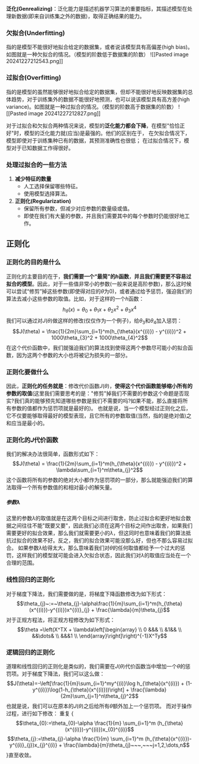 **泛化(Genrealizing)**：泛化能力是描述机器学习算法的重要指标，其描述模型在处理新数据(即来自训练集之外的数据)，取得正确结果的能力。
### 欠拟合(Underfitting)
指的是模型不能很好地拟合给定的数据集，或者说该模型具有高偏差(high bias)。如图就是一种欠拟合的情况。（模型的阶数低于数据集的阶数）
![[Pasted image 20241227212543.png]]

### 过拟合(Overfitting)
指的是模型的虽然能够很好地拟合给定的数据集，但却不能很好地反映数据集的总体趋势，对于训练集外的数据不能很好地预测，也可以说该模型具有高方差(high variance)。如图就是一种过拟合的情况。（模型的阶数高于数据集的阶数）
![[Pasted image 20241227212827.png]]

对于过拟合和欠拟合两种情况来说，模型的**泛化能力都会下降**，在模型"恰恰正好"时，模型的泛化能力就(应当)是最强的。他们的区别在于，
	在欠拟合情况下，模型即使对于训练集种已有的数据，其预测准确性也很低；
	在过拟合情况下，模型对于已知数据工作得很好。

### 处理过拟合的一些方法
1. **减少特征的数量**
	- 人工选择保留哪些特征。
	- 使用模型选择算法。
2. **正则化(Regularization)**
	- 保留所有参数，但减少对应参数的数量级或值。
	- 即使在我们有大量的参数，并且我们需要其中的每个参数时仍能很好地工作。

## 正则化
### 正则化的目的是什么
正则化的主要目的在于，**我们需要一个“最简”的$h$函数**，**并且我们需要更不容易过拟合的模型**。因此，对于一些值非常小的参数(一般来说是高阶参数)，那么这时候可以尝试“修剪”掉这些参数(即使得对应的$\theta$为0)，或者通过给予惩罚，强迫我们的算法去减小这些参数的取值。比如，对于这样的一个$h$函数：$$h_{\theta}(x)=\theta_{0} + \theta_{1}x + \theta_{2}x^2 + \theta_{3}x^4$$我们可以通过对$J(\theta)$做这样的修改(仅仅作为一个例子)，给$\theta_{3}$和$\theta_{4}$加入惩罚：$$J(\theta) = \frac{1}{2m}\sum_{i=1}^m(h_{\theta}(x^{(i)}) - y^{(i)})^2 + 1000\theta_{3}^2 + 1000\theta_{4}^2$$
在这个代价函数中，我们就强迫我们的算法找到使得这两个参数尽可能小的拟合函数，因为这两个参数的大小也将被记为损失的一部分。

### 正则化要做什么
因此，**正则化的任务就是**：修改代价函数$J(\theta)$，**使得这个代价函数能够缩小所有的参数的取值**(这里我们需要思考的是："修剪"掉我们不需要的参数这个命题是否现实?我们真的能够预先知道哪些参数是我们不需要的吗?如果不能，那么直接将所有参数的值都作为惩罚项就是最好的)。
也就是说，当一个模型经过正则化之后，它不仅要能够取得最好的模型表现，且它所有的参数取值(当然，指的是绝对值)之和应当是最小的。

### 正则化的$J$代价函数
我们的解决办法很简单，函数形式如下：$$J(\theta) = \frac{1}{2m}\sum_{i=1}^m(h_{\theta}(x^{(i)}) - y^{(i)})^2 + \lambda\sum_{i=1}^m\theta_{j}^2$$这个函数将所有的参数的绝对大小都作为惩罚项的一部分，那么就能强迫我们的算法取得一个所有参数值的和相对最小的解矢量。

##### 参数$\lambda$
这里的参数$\lambda$的取值就是在这两个目标之间进行取舍，防止过拟合和更好地拟合数据之间往往不能"既要又要"，因此我们必须在这两个目标之间作出取舍，如果我们需要更好的拟合效果，那么我们就需要更小的$\lambda$，但这同时也意味着我们的算法抵抗过拟合的效果不好。反之，我们的拟合效果可能没那么好，但也不那么容易过拟合。
如果参数$\lambda$给得太大，那么意味着我们对$\theta$的任何取值都给予一个过大的惩罚，这样我们的模型就可能会进入欠拟合状态，因此我们对$\lambda$的取值应当处在一个合理的范围。

### 线性回归的正则化
对于梯度下降法，我们需要做的是，将梯度下降函数修改为如下形式：$$\theta_{j}~:=~\theta_{j}-\alpha\frac{1}{m}\sum_{i=1}^m(h_{\theta}(x^{(i)})-y^{(i)})x^{(i)}_{j} + \frac{\lambda}{m}\theta_{j}$$
对于正规方程法，将正规方程修改为如下形式：$$\theta =\left(X^TX + \lambda\left[\begin{array} \\
0 &&& \\
&1&& \\
&&\dots& \\
&&&1 \\
\end{array}\right]\right)^{-1}X^Ty$$

### 逻辑回归的正则化
道理和线性回归的正则化是类似的，我们需要在$J(\theta)$代价函数当中增加一个$\theta$的惩罚项。对于梯度下降法，我们可以这么做：$$J(\theta)=-\left[\frac{1}{m}\sum_{i=1}^my^{(i)}\log h_{\theta}(x^{(i)}) + (1-y^{(i)})\log(1-h_{\theta}(x^{(i)}))\right] + \frac{\lambda}{2m}\sum_{j=1}^n\theta_{j}^2$$也就是说，我们可以在原本的$J(\theta)$之后给所有$\theta$额外加上一个惩罚项。
而对于操作过程，进行如下修改：
重复 {
$$\theta_{0}:=\theta_{0}-\alpha \frac{1}{m} \sum_{i=1}^m (h_{\theta}(x^{(i)})-y^{(i)})x_{0}^{(i)}$$$$\theta_{j}:=\theta_{j}-\alpha \frac{1}{m} \sum_{i=1}^m (h_{\theta}(x^{(i)})-y^{(i)}_{j})x_{j}^{(i)} + \frac{\lambda}{m}\theta_{j}~~~,~~~j=1,2,\dots,n$$
}直至收敛。